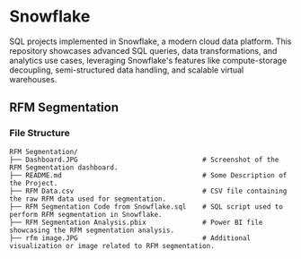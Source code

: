 # Snowflake
SQL projects implemented in Snowflake, a modern cloud data platform. This repository showcases advanced SQL queries, data transformations, and analytics use cases, leveraging Snowflake's features like compute-storage decoupling, semi-structured data handling, and scalable virtual warehouses.

## RFM Segmentation

### File Structure

```plaintext
RFM Segmentation/
├── Dashboard.JPG                               # Screenshot of the RFM Segmentation dashboard.
├── README.md                                   # Some Description of the Project.                               
├── RFM Data.csv                                # CSV file containing the raw RFM data used for segmentation.
├── RFM Segmentation Code from Snowflake.sql    # SQL script used to perform RFM segmentation in Snowflake.
├── RFM Segmentation Analysis.pbix              # Power BI file showcasing the RFM segmentation analysis.
├── rfm image.JPG                               # Additional visualization or image related to RFM segmentation.
```
